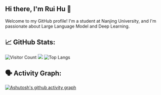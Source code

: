 ## Hi there, I'm Rui Hu 👋
Welcome to my GitHub profile! I'm a student at Nanjing University, and I'm passionate about Large Language Model and Deep Learning.

## 📈 GitHub Stats:
![Visitor Count](https://profile-counter.glitch.me/Raynhu/count.svg)
![](https://github-readme-stats.vercel.app/api?username=Raynhu&show_icons=true&theme=transparent)
![Top Langs](https://github-readme-stats.vercel.app/api/top-langs/?username=Raynhu&layout=compact&theme=tokyonight)

## 🗣️ Activity Graph:
[![Ashutosh's github activity graph](https://github-readme-activity-graph.vercel.app/graph?username=Raynhu)](https://github.com/ashutosh00710/github-readme-activity-graph)
